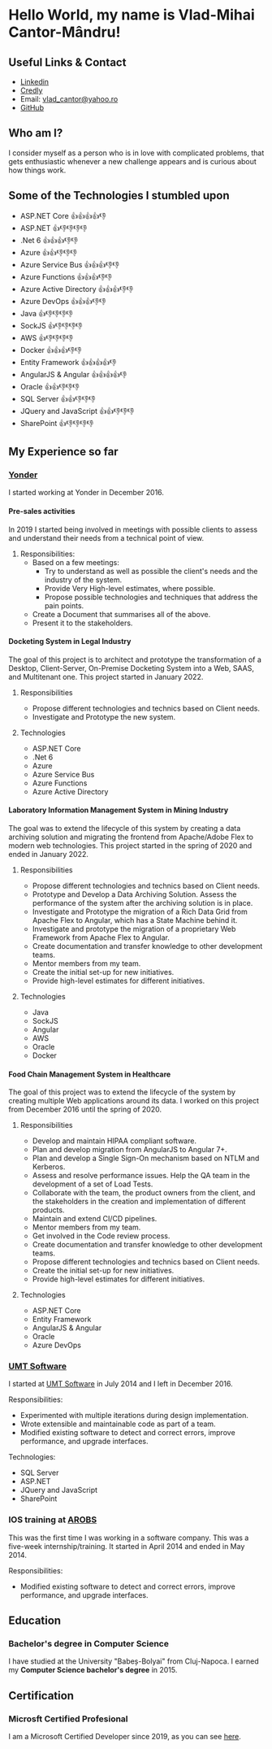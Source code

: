 # Hello World, my name is Vlad-Mihai Cantor-Mândru!

## Useful Links & Contact
- [Linkedin](https://www.linkedin.com/in/vlad-mihai-cantor-m%C3%A2ndru-9b0134101)
- [Credly](https://www.credly.com/users/vlad-cantor)
- Email: vlad_cantor@yahoo.ro
- [GitHub](https://github.com/vladcantor)

## Who am I?

I consider myself as a person who is in love with complicated problems, that gets enthusiastic whenever a new challenge appears and is curious about how things work.


## Some of the Technologies I stumbled upon
- ASP.NET Core :+1::+1::+1::+1::-1:
- ASP.NET :+1::-1::-1::-1::-1:
- .Net 6 :+1::+1::+1::-1::-1:
- Azure :+1::+1::-1::-1::-1:
- Azure Service Bus :+1::+1::+1::-1::-1:
- Azure Functions :+1::+1::+1::-1::-1:
- Azure Active Directory :+1::+1::+1::-1::-1:
- Azure DevOps :+1::+1::+1::-1::-1:
- Java :+1::-1::-1::-1::-1:
- SockJS :+1::-1::-1::-1::-1:
- AWS :+1::-1::-1::-1::-1:
- Docker :+1::+1::+1::-1::-1:
- Entity Framework :+1::+1::+1::+1::-1:
- AngularJS & Angular :+1::+1::+1::+1::-1:
- Oracle :+1::+1::-1::-1::-1:
- SQL Server :+1::+1::-1::-1::-1:
- JQuery and JavaScript :+1::+1::-1::-1::-1:
- SharePoint :+1::-1::-1::-1::-1:

## My Experience so far

### [Yonder](https://tss-yonder.com/)

I started working at Yonder in December 2016.

#### **Pre-sales activities**

In 2019 I started being involved in meetings with possible clients to assess and understand their needs from a technical point of view.

1. Responsibilities:
    - Based on a few meetings:
        - Try to understand as well as possible the client's needs and the industry of the system.
        - Provide Very High-level estimates, where possible.
        - Propose possible technologies and techniques that address the pain points.
    - Create a Document that summarises all of the above.
    - Present it to the stakeholders.

#### **Docketing System in Legal Industry**

The goal of this project is to architect and prototype the transformation of a Desktop, Client-Server, On-Premise Docketing System into a Web, SAAS, and Multitenant one. This project started in January 2022.

1. Responsibilities
    - Propose different technologies and technics based on Client needs.
    - Investigate and Prototype the new system.

1. Technologies
    - ASP.NET Core
    - .Net 6 
    - Azure
    - Azure Service Bus 
    - Azure Functions
    - Azure Active Directory 

#### **Laboratory Information Management System in Mining Industry**
The goal was to extend the lifecycle of this system by creating a data archiving solution and migrating the frontend from Apache/Adobe Flex to modern web technologies. This project started in the spring of 2020 and ended in January 2022.

1. Responsibilities
    - Propose different technologies and technics based on Client needs.
    - Prototype and Develop a Data Archiving Solution. Assess the performance of the system after the archiving solution is in place.
    - Investigate and Prototype the migration of a Rich Data Grid from Apache Flex to Angular, which has a State Machine behind it.
    - Investigate and prototype the migration of a proprietary Web Framework from Apache Flex to Angular.
    - Create documentation and transfer knowledge to other development teams.
    - Mentor members from my team.
    - Create the initial set-up for new initiatives.
    - Provide high-level estimates for different initiatives.

1. Technologies
    - Java 
    - SockJS 
    - Angular
    - AWS 
    - Oracle 
    - Docker 

#### **Food Chain Management System in Healthcare**

The goal of this project was to extend the lifecycle of the system by creating multiple Web applications around its data. I worked on this project from December 2016 until the spring of 2020.

1. Responsibilities
    - Develop and maintain HIPAA compliant software.
    - Plan and develop migration from AngularJS to Angular 7+.
    - Plan and develop a Single Sign-On mechanism based on NTLM and Kerberos.
    - Assess and resolve performance issues. Help the QA team in the development of a set of Load Tests.
    - Collaborate with the team, the product owners from the client, and the stakeholders in the creation and implementation of different products.
    - Maintain and extend CI/CD pipelines. 
    - Mentor members from my team.
    - Get involved in the Code review process.
    - Create documentation and transfer knowledge to other development teams.
    - Propose different technologies and technics based on Client needs.
    - Create the initial set-up for new initiatives.
    - Provide high-level estimates for different initiatives.

1. Technologies
    - ASP.NET Core 
    - Entity Framework 
    - AngularJS & Angular 
    - Oracle
    - Azure DevOps

### [UMT Software](https://www.umtsoftware.com/umt360/)

I started at [UMT Software](https://www.umtsoftware.com/umt360/) in July 2014 and I left in December 2016.

Responsibilities:   
- Experimented with multiple iterations during design implementation.
- Wrote extensible and maintainable code as part of a team.
- Modified existing software to detect and correct errors, improve performance, and upgrade interfaces.

Technologies:
- SQL Server 
- ASP.NET 
- JQuery and JavaScript 
- SharePoint

### IOS training at [AROBS](https://arobs.com/)

This was the first time I was working in a software company. This was a five-week internship/training. It started in April 2014 and ended in May 2014.

Responsibilities:   

- Modified existing software to detect and correct errors, improve performance, and upgrade interfaces.

## Education

### Bachelor's degree in Computer Science

I have studied at the University "Babeș-Bolyai" from Cluj-Napoca. I earned my **Computer Science bachelor's degree** in 2015.

## Certification

### Microsft Certified Profesional

I am a Microsoft Certified Developer since 2019,  as you can see [here](https://www.credly.com/users/vlad-cantor/badges).
